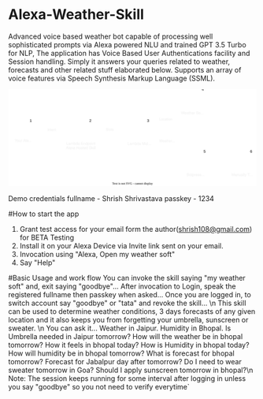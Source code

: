 # Alexa-Weather-Skill
Advanced voice based weather bot capable of processing well sophisticated prompts via Alexa powered NLU and trained GPT  3.5 Turbo for NLP, The application has Voice Based User Authentications facility and Session handling. Simply it answers your queries related to weather, forecasts and other related stuff elaborated below. Supports an array of voice features via Speech Synthesis Markup Language (SSML).

<img src="https://raw.githubusercontent.com/shrish-nitb/Alexa-Weather-Skill/main/my%20weather%20soft.drawio.svg">

Demo credentials
fullname - Shrish Shrivastava
passkey - 1234

#How to start the app
1. Grant test access for your email form the author(shrish108@gmail.com) for BETA Testing
2. Install it on your Alexa Device via Invite link sent on your email.
3. Invocation using "Alexa, Open my weather soft"
4. Say "Help"

#Basic Usage and work flow
  You can invoke the skill saying "my weather soft" and, exit saying "goodbye"... After invocation to Login, speak the registered fullname then passkey when asked... Once you are logged in, to switch account say "goodbye" or "tata" and revoke the skill... \n
  This skill can be used to determine weather conditions, 3 days forecasts of any given location and it also keeps you from forgetting your umbrella, sunscreen or sweater.  \n
    You can ask it...
    Weather in Jaipur.
    Humidity in Bhopal.
    Is Umbrella needed in Jaipur tomorrow?
    How will the weather be in bhopal tomorrow?
    How it feels in bhopal today?
    How is Humidity in bhopal today?
    How will humidity be in bhopal tomorrow?
    What is forecast for bhopal tomorrow?
    Forecast for Jabalpur day after tomorrow?
    Do I need to wear sweater tomorrow in Goa?
    Should I apply sunscreen tomorrow in bhopal?\n
  Note: The session keeps running for some interval after logging in unless you say "goodbye" so you not need to verify everytime`


